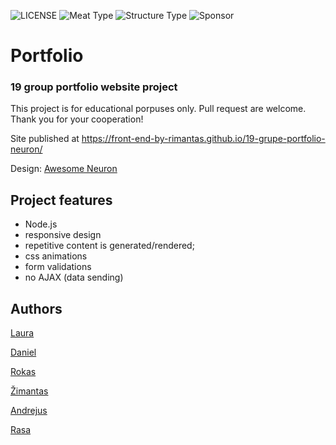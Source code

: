 ![LICENSE](https://img.shields.io/badge/license-MIT-blue.svg?style=flat-square)
![Meat Type](https://img.shields.io/badge/Meat-Chicken-yellow)
![Structure Type](https://img.shields.io/badge/Structure-Neuron-green)
![Sponsor](https://img.shields.io/badge/Sponsor-Belovas-orange)


# Portfolio
### 19 group portfolio website project

This project is for educational porpuses only. Pull request are welcome. Thank you for your cooperation!

Site published at https://front-end-by-rimantas.github.io/19-grupe-portfolio-neuron/

Design: [Awesome Neuron](http://demo.auburnforest.com/html/neuron/demo/index.html)


## Project features
- Node.js
- responsive design
- repetitive content is generated/rendered;
- css animations
- form validations
- no AJAX (data sending)

## Authors
[Laura](https://github.com/laurako14/)

[Daniel](https://github.com/DanielGurevich1)

[Rokas](https://github.com/JackeviciusR)

[Žimantas](https://github.com/Zymantasdan)

[Andrejus](https://github.com/andrejusnec)

[Rasa]()